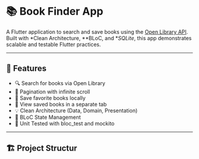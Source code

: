 # 📚 Book Finder App

A Flutter application to search and save books using the [Open Library API](https://openlibrary.org/developers/api). Built with *Clean Architecture, **BLoC, and **SQLite*, this app demonstrates scalable and testable Flutter practices.

---

## 🧠 Features

- 🔍 Search for books via Open Library
- 📄 Pagination with infinite scroll
- 💾 Save favorite books locally
- 📂 View saved books in a separate tab
- 💡 Clean Architecture (Data, Domain, Presentation)
- 🔄 BLoC State Management
- 🧪 Unit Tested with bloc_test and mockito

---

## 🏗 Project Structur